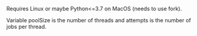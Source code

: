Requires Linux or maybe Python<=3.7 on MacOS (needs to use fork).

Variable poolSize is the number of threads and attempts is the number of jobs per thread.
